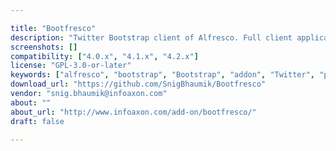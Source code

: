 ```yaml
---

title: "Bootfresco"
description: "Twitter Bootstrap client of Alfresco. Full client application of Alfresco built on Twitter Bootstrap v3.1.0. Key Features: Browse Repository by Folders, Sites, Categories User Dashboard User Profile Administration Tools Technical Stuff: Built only on JavaScript and CSS Interacts with Alfresco using AJAX calls on Web Scripts Interacts with Alfresco Share using AJAX calls on Web Scripts CSS3, HTML5, jQuery, Bootstrap 3.1 Deployment: Just copy the Bootfresco folder on your Alfresco Tomcat server's WEBAPPS/ROOT folder No need to restart the Tomcat Server, just browse http:// <<your server ip with port>>/Bootfresco Login screen should appear."
screenshots: []
compatibility: ["4.0.x", "4.1.x", "4.2.x"]
license: "GPL-3.0-or-later"
keywords: ["alfresco", "bootstrap", "Bootstrap", "addon", "Twitter", "plugin", "community", "Client", "jQuery", "html5", "CSS3"]
download_url: "https://github.com/SnigBhaumik/Bootfresco"
vendor: "snig.bhaumik@infoaxon.com"
about: ""
about_url: "http://www.infoaxon.com/add-on/bootfresco/"
draft: false

---
```

